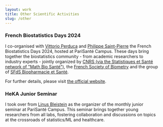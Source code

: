 ```yaml
---
layout: work
title: Other Scientific Activities
slug: /other
---
```


### **French Biostatistics Days 2024**
I co-organised with <a href="https://helios2.mi.parisdescartes.fr/~vperduca/" target="_blank">Vittorio Perduca</a> and <a href="https://perso.math.univ-toulouse.fr/psaintpi/" target="_blank">Philippe Saint-Pierre</a> the French Biostatistics Days 2024, hosted at PariSanté Campus. 
These days bring together the biostatistics community - from academic researchers to industry experts - jointly organized by <a href="https://math-bio-sante.math.cnrs.fr/index.html" target="_blank">CNRS (via the Statistiques et Santé network of "Math Bio Santé")</a>, the <a href="https://sfb.pages.math.cnrs.fr/asso/" target="_blank">French Society of Biometry</a> and the group of <a href="https://www.sfds.asso.fr/fr/biopharmacie_et_sante/457-groupe_biopharmacie_et_sante/" target="_blank">SFdS Biopharmacie et Santé</a>. 

For further details, please visit <a href="https://jdb2024.sciencesconf.org/" target="_blank">the official website</a>.

### **HeKA Junior Seminar**
I took over from <a href="https://www.linusbleistein.com/" target="_blank">Linus Bleistein</a> as the organizer of the monthly junior seminar at PariSanté Campus. This seminar brings together young researchers from all labs, fostering collaboration and discussions on topics at the crossroads of statistics/ML and healthcare.

